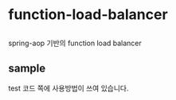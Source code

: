 # function-load-balancer

##
spring-aop 기반의 function load balancer

## sample

test 코드 쪽에 사용방법이 쓰여 있습니다.